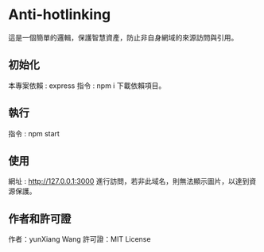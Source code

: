 # Anti-hotlinking
這是一個簡單的邏輯，保護智慧資產，防止非自身網域的來源訪問與引用。
## 初始化
本專案依賴 : express
指令 : npm i 下載依賴項目。
## 執行
指令 : npm start
## 使用
網址 : http://127.0.0.1:3000 進行訪問，若非此域名，則無法顯示圖片，以達到資源保護。
## 作者和許可證
作者：yunXiang Wang
許可證：MIT License
